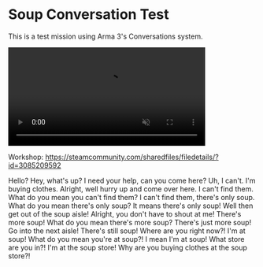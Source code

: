 # Soup Conversation Test

This is a test mission using Arma 3's Conversations system.

<video src="https://user-images.githubusercontent.com/61257169/284313991-1824292c-2ae9-447c-8e55-9e678cd46c80.mp4" data-canonical-src="https://user-images.githubusercontent.com/61257169/284313991-1824292c-2ae9-447c-8e55-9e678cd46c80.mp4" controls="controls" muted="muted" class="d-block rounded-bottom-2 border-top width-fit" style="max-height:640px; min-height: 200px"></video>

Workshop: https://steamcommunity.com/sharedfiles/filedetails/?id=3085209592

Hello? Hey, what's up? I need your help, can you come here? Uh, I can't.
I'm buying clothes. Alright, well hurry up and come over here. I can't find them.
What do you mean you can't find them? I can't find them, there's only soup.
What do you mean there's only soup? It means there's only soup!
Well then get out of the soup aisle! Alright, you don't have to shout at me!
There's more soup! What do you mean there's more soup? There's just more soup!
Go into the next aisle! There's still soup! Where are you right now?! I'm at soup!
What do you mean you're at soup?! I mean I'm at soup! What store are you in?!
I'm at the soup store! Why are you buying clothes at the soup store?!
